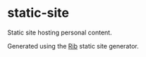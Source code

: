 # static-site

Static site hosting personal content.

Generated using the [Rib](https://github.com/srid/rib) static site generator.
